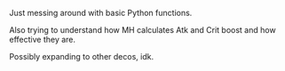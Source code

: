 Just messing around with basic Python functions.

Also trying to understand how MH calculates Atk and Crit boost and how effective they are.

Possibly expanding to other decos, idk.
